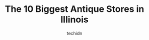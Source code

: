 ---
layout: ampstory
image: https://i0.wp.com/paketmu.com/wp-content/uploads/2023/06/paraphernalia-antiques-0-in-illinois-1686365549.jpeg?resize=640,853
author: techidn
featured: false
description: Explore the diverse Antique Store scene in Illinois, home to an incredible selection of 10 establishments catering to every taste. Whether youre in search of iconic favorites or undiscovere
title: The 10 Biggest Antique Stores in Illinois
cover:
   title: The 10 Biggest Antique Stores in Illinois
   subtitle: RICKPATE
   background: https://paketmu.com/wp-content/uploads/2023/06/paraphernalia-antiques-0-in-illinois-1686365549.jpeg

pages: 
 - layout: thirds
   top: <h1>#1 Pink Elephant Antique Mall</h1>
   bottom: "<p>They have amazing fudge bars and a variety to choose from. Along with a candy store section. They have an outdoor food area that you can order from and its a very big </p>"
   background: https://paketmu.com/wp-content/uploads/2023/06/paraphernalia-antiques-1-in-illinois-1686365549.jpeg
   backgroundblur: true
 - layout: thirds
   top: <h1>#2 Volo Antique Malls</h1>
   bottom: "<p>This places is amazing! I highly recommend making a day of this place. The whole family will find something they enjoy or an activity to do. They constantly have new thin</p>"
   background: https://paketmu.com/wp-content/uploads/2023/06/paraphernalia-antiques-2-in-illinois-1686365550.jpeg
   cta:
      link: https://paketmu.com/the-10-biggest-antique-stores-in-illinois/
      text: The 10 Biggest Antique Stores in Illinois
 - layout: thirds
   top: <h1>#3 Hidden Treasures Mall & Antiques</h1>
   bottom: "<p>Humongous! So many different vendors and great prices. As toy collectors we were very excited to see so much product well loved. The location is very clean and a lot of t</p>"
   background: https://paketmu.com/wp-content/uploads/2023/06/paraphernalia-antiques-3-in-illinois-1686365551.jpeg
   cta:
      link: https://paketmu.com/the-10-biggest-antique-stores-in-illinois/
      text: The 10 Biggest Antique Stores in Illinois
 - layout: thirds
   top: <h1>#4 Roscoe Woodstock Antique Mall</h1>
   bottom: "<p>890 Lake Ave, Woodstock, IL 60098, United States</p>"
   background: https://images.unsplash.com/photo-1496096265110-f83ad7f96608?ixlib=rb-4.0.3&ixid=MnwxMjA3fDB8MHxwaG90by1wYWdlfHx8fGVufDB8fHx8&auto=format&fit=crop&w=640&h=853&q=80
   cta:
      link: https://paketmu.com/the-10-biggest-antique-stores-in-illinois/
      text: The 10 Biggest Antique Stores in Illinois
 - layout: thirds
   top: <h1>#5 Elizabeths Grand Antique Co.</h1>
   bottom: "<p>300 West St, Elizabeth, IL 61028, United States</p>"
   background: https://images.unsplash.com/photo-1561679660-d00ee1e0dc8e?ixlib=rb-4.0.3&ixid=MnwxMjA3fDB8MHxwaG90by1wYWdlfHx8fGVufDB8fHx8&auto=format&fit=crop&w=640&h=853&q=80
   cta:
      link: https://paketmu.com/the-10-biggest-antique-stores-in-illinois/
      text: The 10 Biggest Antique Stores in Illinois
 - layout: thirds
   top: <h1>#6 Woolly Mammoth</h1>
   bottom: "<p>1513 W Foster Ave, Chicago, IL 60640, United States</p>"
   background: https://images.unsplash.com/photo-1527066579998-dbbae57f45ce?ixlib=rb-4.0.3&ixid=MnwxMjA3fDB8MHxwaG90by1wYWdlfHx8fGVufDB8fHx8&auto=format&fit=crop&w=640&h=853&q=80
   cta:
      link: https://paketmu.com/the-10-biggest-antique-stores-in-illinois/
      text: The 10 Biggest Antique Stores in Illinois
 - layout: thirds
   top: <h1>#7 Frank Fritz Finds</h1>
   bottom: "<p>324 Main St, Savanna, IL 61074, United States</p>"
   background: https://images.unsplash.com/photo-1527067829737-402993088e6b?ixlib=rb-4.0.3&ixid=MnwxMjA3fDB8MHxwaG90by1wYWdlfHx8fGVufDB8fHx8&auto=format&fit=crop&w=640&h=853&q=80
   cta:
      link: https://paketmu.com/the-10-biggest-antique-stores-in-illinois/
      text: The 10 Biggest Antique Stores in Illinois
 - layout: thirds
   middle: Continue reading...
   background: https://images.unsplash.com/photo-1462556791646-c201b8241a94?ixlib=rb-4.0.3&ixid=MnwxMjA3fDB8MHxwaG90by1wYWdlfHx8fGVufDB8fHx8&auto=format&fit=crop&w=640&h=853&q=80
   cta:
      link: https://paketmu.com/the-10-biggest-antique-stores-in-illinois/
      text: The 10 Biggest Antique Stores in Illinois
      
---